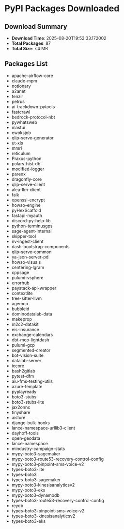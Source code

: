 # PyPI Packages Downloaded

## Download Summary
- **Download Time**: 2025-08-20T19:52:33.172002
- **Total Packages**: 87
- **Total Size**: 7.4 MB

## Packages List
- apache-airflow-core
- claude-mpm
- notionary
- a2anet
- tenzir
- petrus
- ai-trackdown-pytools
- fastcrawl
- bedrock-protocol-nbt
- pywhatsweb
- mastui
- ewoksjob
- qlip-serve-generator
- ut-xls
- mmrl
- reticulum
- Praxos-python
- polars-hist-db
- modified-logger
- parenx
- dragonfly-core
- qlip-serve-client
- alea-llm-client
- falk
- openssl-encrypt
- howso-engine
- pyHexScaffold
- fastapi-myauth
- discord-py-help-lib
- python-terminusgps
- sage-agent-internal
- skipper-tool
- nv-ingest-client
- dash-bootstrap-components
- qlip-serve-common
- ya-json-server-pd
- howso-visuals
- centering-lgram
- cppsage
- pulumi-vsphere
- errorhub
- paystack-api-wrapper
- contextlite
- tree-sitter-llvm
- agemcp
- bubbleid
- dominodatalab-data
- makeprop
- m2c2-datakit
- eis-insurance
- exchange-calendars
- dbt-mcp-lightdash
- pulumi-gcp
- segmented-creator
- bot-vision-suite
- datalab-server
- iccore
- bash2gitlab
- pytest-dfm
- aiu-fms-testing-utils
- azure-template
- pyplayready
- boto3-stubs
- boto3-stubs-lite
- jax2onnx
- tinyshare
- aistore
- django-bulk-hooks
- lance-namespace-urllib3-client
- dayhoff-tools
- open-geodata
- lance-namespace
- mindustry-campaign-stats
- mypy-boto3-sagemaker
- mypy-boto3-route53-recovery-control-config
- mypy-boto3-pinpoint-sms-voice-v2
- types-boto3-lite
- types-boto3
- types-boto3-sagemaker
- mypy-boto3-kinesisanalyticsv2
- mypy-boto3-eks
- mypy-boto3-dynamodb
- types-boto3-route53-recovery-control-config
- reydb
- types-boto3-pinpoint-sms-voice-v2
- types-boto3-kinesisanalyticsv2
- types-boto3-eks
